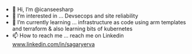 - 👋 Hi, I’m @icanseesharp
- 👀 I’m interested in ... Devsecops and site reliability
- 🌱 I’m currently learning ... infrastructure as code using arm templates and terraform & also learning bits of kubernetes
- 📫 How to reach me ... reach me on Linkedin www.linkedin.com/in/sagaryerva 

<!---
icanseesharp/icanseesharp is a ✨ special ✨ repository because its `README.md` (this file) appears on your GitHub profile.
You can click the Preview link to take a look at your changes.
--->
